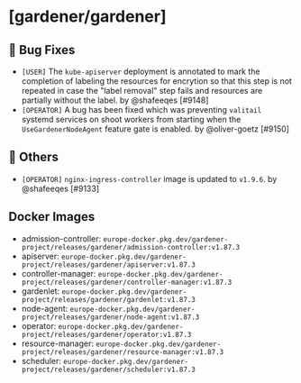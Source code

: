# [gardener/gardener]

## 🐛 Bug Fixes

- `[USER]` The `kube-apiserver` deployment is annotated to mark the completion of labeling the resources for encrytion so that this step is not repeated in case the "label removal" step fails and resources are partially without the label. by @shafeeqes [#9148]
- `[OPERATOR]` A bug has been fixed which was preventing `valitail` systemd services on shoot workers from starting when the `UseGardenerNodeAgent` feature gate is enabled. by @oliver-goetz [#9150]
## 🏃 Others

- `[OPERATOR]` `nginx-ingress-controller` image is updated to `v1.9.6`. by @shafeeqes [#9133]

## Docker Images
- admission-controller: `europe-docker.pkg.dev/gardener-project/releases/gardener/admission-controller:v1.87.3`
- apiserver: `europe-docker.pkg.dev/gardener-project/releases/gardener/apiserver:v1.87.3`
- controller-manager: `europe-docker.pkg.dev/gardener-project/releases/gardener/controller-manager:v1.87.3`
- gardenlet: `europe-docker.pkg.dev/gardener-project/releases/gardener/gardenlet:v1.87.3`
- node-agent: `europe-docker.pkg.dev/gardener-project/releases/gardener/node-agent:v1.87.3`
- operator: `europe-docker.pkg.dev/gardener-project/releases/gardener/operator:v1.87.3`
- resource-manager: `europe-docker.pkg.dev/gardener-project/releases/gardener/resource-manager:v1.87.3`
- scheduler: `europe-docker.pkg.dev/gardener-project/releases/gardener/scheduler:v1.87.3`
